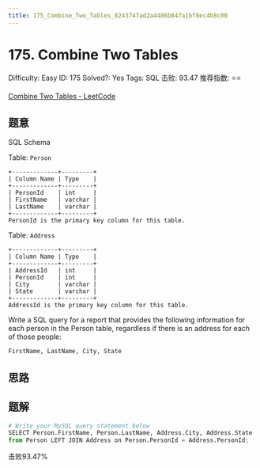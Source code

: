 ```yaml
---
title: 175_Combine_Two_Tables_8243747ad2a4486b847a1bf8ec4b8c00
---
```


# 175. Combine Two Tables

Difficulty: Easy
ID: 175
Solved?: Yes
Tags: SQL
击败: 93.47
推荐指数: ⭐⭐

[Combine Two Tables - LeetCode](https://leetcode.com/problems/combine-two-tables/)

## 题意

SQL Schema

Table: `Person`

```
+-------------+---------+
| Column Name | Type    |
+-------------+---------+
| PersonId    | int     |
| FirstName   | varchar |
| LastName    | varchar |
+-------------+---------+
PersonId is the primary key column for this table.

```

Table: `Address`

```
+-------------+---------+
| Column Name | Type    |
+-------------+---------+
| AddressId   | int     |
| PersonId    | int     |
| City        | varchar |
| State       | varchar |
+-------------+---------+
AddressId is the primary key column for this table.

```

Write a SQL query for a report that provides the following information for each person in the Person table, regardless if there is an address for each of those people:

```
FirstName, LastName, City, State
```

## 思路

## 题解

```python
# Write your MySQL query statement below
SELECT Person.FirstName, Person.LastName, Address.City, Address.State
from Person LEFT JOIN Address on Person.PersonId = Address.PersonId;
```

击败93.47%